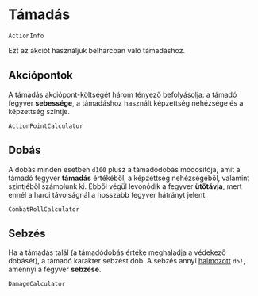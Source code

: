 # Támadás

`ActionInfo`

Ezt az akciót használjuk belharcban való támadáshoz.

## Akciópontok

A támadás akciópont-költségét három tényező befolyásolja: a támadó fegyver **sebessége**, a támadáshoz használt képzettség nehézsége és a képzettség szintje.

`ActionPointCalculator`

## Dobás

A dobás minden esetben `d100` plusz a támadódobás módosítója, amit a támadó fegyver **támadás** értékéből, a képzettség nehézségéből, valamint szintjéből számolunk ki. Ebből végül levonódik a fegyver **ütőtávja**, mert ennél a harci távolságnál a hosszabb fegyver hátrányt jelent.

`CombatRollCalculator`

## Sebzés

Ha a támadás talál (a támadódobás értéke meghaladja a védekező dobásét), a támadó karakter sebzést dob. A sebzés annyi [halmozott](rule:exploding_dice) `d5!`, amennyi a fegyver **sebzése**.

`DamageCalculator`